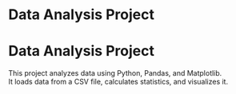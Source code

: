 # Data Analysis Project
# Data Analysis Project  
This project analyzes data using Python, Pandas, and Matplotlib.  
It loads data from a CSV file, calculates statistics, and visualizes it.  

